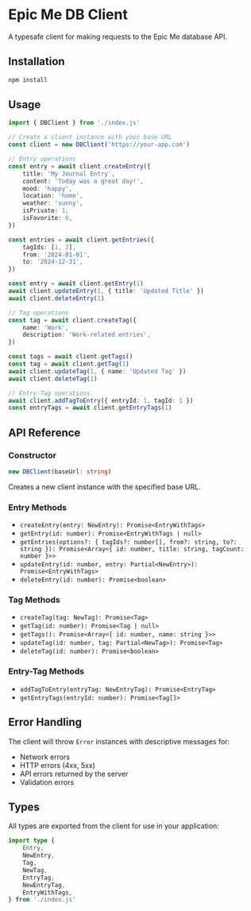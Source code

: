 # Epic Me DB Client

A typesafe client for making requests to the Epic Me database API.

## Installation

```bash
npm install
```

## Usage

```typescript
import { DBClient } from './index.js'

// Create a client instance with your base URL
const client = new DBClient('https://your-app.com')

// Entry operations
const entry = await client.createEntry({
	title: 'My Journal Entry',
	content: 'Today was a great day!',
	mood: 'happy',
	location: 'home',
	weather: 'sunny',
	isPrivate: 1,
	isFavorite: 0,
})

const entries = await client.getEntries({
	tagIds: [1, 2],
	from: '2024-01-01',
	to: '2024-12-31',
})

const entry = await client.getEntry(1)
await client.updateEntry(1, { title: 'Updated Title' })
await client.deleteEntry(1)

// Tag operations
const tag = await client.createTag({
	name: 'Work',
	description: 'Work-related entries',
})

const tags = await client.getTags()
const tag = await client.getTag(1)
await client.updateTag(1, { name: 'Updated Tag' })
await client.deleteTag(1)

// Entry-Tag operations
await client.addTagToEntry({ entryId: 1, tagId: 1 })
const entryTags = await client.getEntryTags(1)
```

## API Reference

### Constructor

```typescript
new DBClient(baseUrl: string)
```

Creates a new client instance with the specified base URL.

### Entry Methods

- `createEntry(entry: NewEntry): Promise<EntryWithTags>`
- `getEntry(id: number): Promise<EntryWithTags | null>`
- `getEntries(options?: { tagIds?: number[], from?: string, to?: string }): Promise<Array<{ id: number, title: string, tagCount: number }>>`
- `updateEntry(id: number, entry: Partial<NewEntry>): Promise<EntryWithTags>`
- `deleteEntry(id: number): Promise<boolean>`

### Tag Methods

- `createTag(tag: NewTag): Promise<Tag>`
- `getTag(id: number): Promise<Tag | null>`
- `getTags(): Promise<Array<{ id: number, name: string }>>`
- `updateTag(id: number, tag: Partial<NewTag>): Promise<Tag>`
- `deleteTag(id: number): Promise<boolean>`

### Entry-Tag Methods

- `addTagToEntry(entryTag: NewEntryTag): Promise<EntryTag>`
- `getEntryTags(entryId: number): Promise<Tag[]>`

## Error Handling

The client will throw `Error` instances with descriptive messages for:

- Network errors
- HTTP errors (4xx, 5xx)
- API errors returned by the server
- Validation errors

## Types

All types are exported from the client for use in your application:

```typescript
import type {
	Entry,
	NewEntry,
	Tag,
	NewTag,
	EntryTag,
	NewEntryTag,
	EntryWithTags,
} from './index.js'
```
